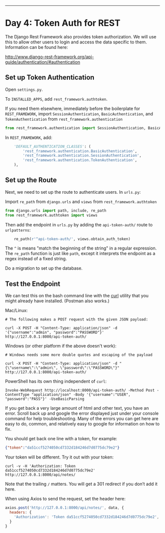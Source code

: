 --------------------
# Day 4: Token Auth for REST

The Django Rest Framework also provides token authorization.  We will use this
to allow other users to login and access the data specific to them.  Information
can be found here:

http://www.django-rest-framework.org/api-guide/authentication/#authentication


## Set up Token Authentication

Open `settings.py`.

To `INSTALLED_APPS`, add `rest_framework.authtoken`.

If you need them elsewhere, immediately before the boilerplate for `REST_FRAMEWORK`, import `SessionAuthentication`, `BasicAuthentication`, and `TokenAuthentication` from `rest_framework.authentication`

```python
from rest_framework.authentication import SessionAuthentication, BasicAuthentication, TokenAuthentication
```

In `REST_FRAMEWORK`, add:

```python
    'DEFAULT_AUTHENTICATION_CLASSES': (
        'rest_framework.authentication.BasicAuthentication',
        'rest_framework.authentication.SessionAuthentication',
        'rest_framework.authentication.TokenAuthentication',
    ),
```

## Set up the Route

Next, we need to set up the route to authenticate users.  In `urls.py`:

Import `re_path` from `django.urls` and `views` from `rest_framework.authtoken`

```python
from django.urls import path, include, re_path
from rest_framework.authtoken import views
```

Then add the endpoint in `urls.py` by adding the `api-token-auth/` route to
`urlpatterns`:

```python
    re_path(r'^api-token-auth/', views.obtain_auth_token)
```

The `^` is means "match the beginning of the string" in a regular expression.
The `re_path` function is just like `path`, except it interprets the endpoint as
a regex instead of a fixed string.

Do a migration to set up the database.

## Test the Endpoint

We can test this on the bash command line with the [curl](https://curl.haxx.se/)
utility that you might already have installed. (Postman also works.)

Mac/Linux:
```
# The following makes a POST request with the given JSON payload:

curl -X POST -H "Content-Type: application/json" -d '{"username":"admin", "password":"PASSWORD"}' http://127.0.0.1:8000/api-token-auth/
```

Windows (or other platform if the above doesn't work):

```
# Windows needs some more double quotes and escaping of the payload

curl -X POST -H "Content-Type: application/json" -d "{\"username\":\"admin\", \"password\":\"PASSWORD\"}" http://127.0.0.1:8000/api-token-auth/
```

PowerShell has its own thing independent of `curl`:

```
Invoke-WebRequest http://localhost:8000/api-token-auth/ -Method Post -ContentType "application/json" -Body '{"username":"USER", "password":"PASS"}' -UseBasicParsing
```

If you get back a very large amount of html and other text, you have an error.
Scroll back up and google the error displayed just under your console command
for help troubleshooting.  Many of the errors you can get here are easy to do,
common, and relatively easy to google for information on how to fix.

You should get back one line with a token, for example: 

```json
{"token":"da51ccf5274050cd7332d184246d7d0775dc79e2"}
```

Your token will be different.  Try it out with your token:

```
curl -v -H 'Authorization: Token da51ccf5274050cd7332d184246d7d0775dc79e2' http://127.0.0.1:8000/api/notes/
```

Note that the trailing `/` matters.  You will get a 301 redirect if you don’t
add it here.

When using Axios to send the request, set the header here:

```javascript
axios.post('http://127.0.0.1:8000/api/notes/', data, {
  headers: {
    'Authorization': 'Token da51ccf5274050cd7332d184246d7d0775dc79e2',
  }
}
```
